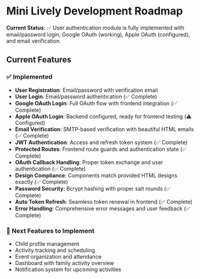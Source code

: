 # Mini Lively Development Roadmap

**Current Status**: ✅ User authentication module is fully implemented with email/password login, Google OAuth (working), Apple OAuth (configured), and email verification.

## Current Features

### ✅ Implemented
- **User Registration**: Email/password with verification email
- **User Login**: Email/password authentication (✅ Complete)
- **Google OAuth Login**: Full OAuth flow with frontend integration (✅ Complete)
- **Apple OAuth Login**: Backend configured, ready for frontend testing (⚠️ Configured)
- **Email Verification**: SMTP-based verification with beautiful HTML emails (✅ Complete)
- **JWT Authentication**: Access and refresh token system (✅ Complete)
- **Protected Routes**: Frontend route guards and authentication state (✅ Complete)
- **OAuth Callback Handling**: Proper token exchange and user authentication (✅ Complete)
- **Design Compliance**: Components match provided HTML designs exactly (✅ Complete)
- **Password Security**: Bcrypt hashing with proper salt rounds (✅ Complete)
- **Auto Token Refresh**: Seamless token renewal in frontend (✅ Complete)
- **Error Handling**: Comprehensive error messages and user feedback (✅ Complete)

### 🚧 Next Features to Implement
- Child profile management
- Activity tracking and scheduling
- Event organization and attendance
- Dashboard with family activity overview
- Notification system for upcoming activities